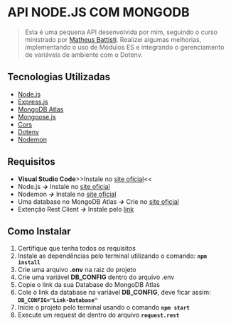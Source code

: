 # API NODE.JS COM MONGODB
> Esta é uma pequena API desenvolvida por mim, seguindo o curso ministrado por [Matheus Battisti](https://github.com/matheusbattisti). Realizei algumas melhorias, implementando o uso de Módulos ES e integrando o gerenciamento de variáveis de ambiente com o Dotenv.

## Tecnologias Utilizadas
* [Node.js](https://nodejs.org/en)
* [Express.js](https://expressjs.com/pt-br/)
* [MongoDB Atlas](https://www.mongodb.com/pt-br)
* [Mongoose.js](https://mongoosejs.com/)
* [Cors](https://www.npmjs.com/package/cors)
* [Dotenv](https://www.npmjs.com/package/dotenv)
* [Nodemon](https://nodemon.io/)

## Requisitos
* **Visual Studio Code**>>Instale no [site oficial](https://code.visualstudio.com/)<<
* Node.js ***->*** Instale no [site oficial](https://nodejs.org/en)
* Nodemon ***->*** Instale no [site oficial](https://nodemon.io/)
* Uma database no MongoDB Atlas ***->*** Crie no [site oficial](https://www.mongodb.com/products/platform/cloud)
* Extenção Rest Client ***->*** Instale pelo [link](https://marketplace.visualstudio.com/items?itemName=humao.rest-client)

## Como Instalar
1. Certifique que tenha todos os requisitos
2. Instale as dependências pelo terminal utilizando o comando: **`npm install`**
3. Crie uma arquivo **.env** na raiz do projeto
4. Crie uma variável **DB_CONFIG** dentro do arquivo .env
5. Copie o link da sua Database do MongoDB Atlas
6. Cole o link da database na variável **DB_CONFIG**, deve ficar assim: **`DB_CONFIG="Link-Database"`**
7. Inicie o projeto pelo terminal usando o comando **`npm start`**
8. Execute um request de dentro do arquivo **`request.rest`**
